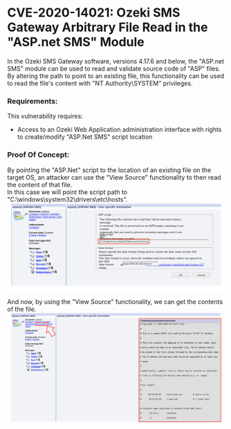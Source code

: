 # CVE-2020-14021: Ozeki SMS Gateway Arbitrary File Read in the "ASP.net SMS" Module

In the Ozeki SMS Gateway software, versions 4.17.6 and below, the "ASP.net SMS" module can be used to read and validate source code of "ASP" files.
<br/>
By altering the path to point to an existing file, this functionality can be used to read the file's content with "NT Authority\SYSTEM" privileges.

### Requirements:

This vulnerability requires:
- Access to an Ozeki Web Application administration interface with rights to create/modify "ASP.Net SMS" script location

### Proof Of Concept:

By pointing the "ASP.Net" script to the location of an existing file on the target OS, an attacker can use the "View Source" functionality to then read the content of that file.
<br/>
In this case we will point the script path to "C:\windows\system32\drivers\etc\hosts".
<img src="Script%20Setup.png"/>

And now, by using the "View Source" functionality, we can get the contents of the file.
<img src="View%20Source.png"/>
